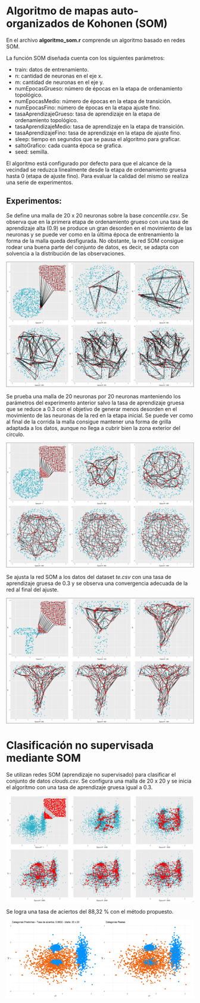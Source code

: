 # Algoritmo de mapas auto-organizados de Kohonen (SOM)

En el archivo **algoritmo_som.r** comprende un algoritmo basado en redes SOM. 

La función SOM diseñada cuenta con los siguientes parámetros:
- train: datos de entrenamiento.
- n: cantidad de neuronas en el eje x.
- m: cantidad de neuronas en el eje y.
- numEpocasGrueso: número de épocas en la etapa de ordenamiento topológico.
- numEpocasMedio: número de épocas en la etapa de transición.
- numEpocasFino: número de épocas en la etapa ajuste fino.
- tasaAprendizajeGrueso: tasa de aprendizaje en la etapa de ordenamiento topológico.
- tasaAprendizajeMedio: tasa de aprendizaje en la etapa de transición.
- tasaAprendizajeFino: tasa de aprendizaje en la etapa de ajuste fino.
- sleep: tiempo en segundos que se pausa el algoritmo para graficar.
- saltoGrafico: cada cuanta época se grafica.
- seed: semilla.

El algoritmo está configurado por defecto para que el alcance de la vecindad se reduzca linealmente desde la etapa de ordenamiento gruesa hasta 0 (etapa de ajuste fino). Para evaluar la calidad del mismo se realiza una serie de experimentos.

## Experimentos:

Se define una malla de 20 x 20 neuronas sobre la base *concentile.csv*. Se observa que en la primera etapa de ordenamiento grueso con una tasa de aprendizaje alta (0.9) se produce un gran desorden en el movimiento de las neuronas y se puede ver como en la última época de entrenamiento la forma de la malla queda desfigurada. No obstante, la red SOM consigue rodear una buena parte del conjunto de datos, es decir, se adapta con solvencia a la distribución de las observaciones.

![som_20_x20](img/som_circle.png)

Se prueba una malla de 20 neuronas por 20 neuronas manteniendo los parámetros del experimento anterior salvo la tasa de aprendizaje gruesa que se reduce a 0.3 con el objetivo de generar menos desorden en el movimiento de las neuronas de la red en la etapa inicial. Se puede ver como al final de la corrida la malla consigue mantener una forma de grilla adaptada a los datos, aunque no llega a cubrir bien la zona exterior del circulo.
 
![som_20_x20_unif](img/som_circle_unif.png)

Se ajusta la red SOM a los datos del dataset *te.csv* con una tasa de aprendizaje gruesa de 0.3 y se observa una convergencia adecuada de la red al final del ajuste.

![som_t](img/som_t.png)

# Clasificación no supervisada mediante SOM

Se utilizan redes SOM (aprendizaje no supervisado) para clasificar el conjunto de datos *clouds.csv*. Se configura una malla de 20 x 20 y se inicia el algoritmo con una tasa de aprendizaje gruesa igual a 0.3.

![som_clasificador](img/som_clasificador.png)

Se logra una tasa de aciertos del 88,32 % con el método propuesto.

![som_inferencia](img/som_inferencia.png)
 

